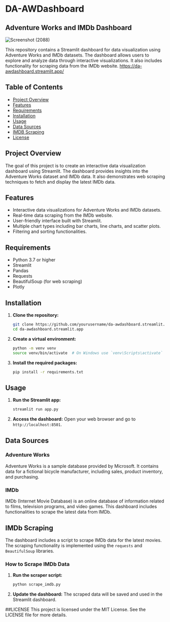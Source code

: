# DA-AWDashboard
## Adventure Works and IMDb Dashboard
![Screenshot (2088)](https://github.com/Jolycky/DA-AWDashboard/assets/126927999/183e632b-473d-458b-8aae-82b9dd40b3d6)

This repository contains a Streamlit dashboard for data visualization using Adventure Works and IMDb datasets. The dashboard allows users to explore and analyze data through interactive visualizations. It also includes functionality for scraping data from the IMDb website. https://da-awdashboard.streamlit.app/

## Table of Contents
- [Project Overview](#project-overview)
- [Features](#features)
- [Requirements](#requirements)
- [Installation](#installation)
- [Usage](#usage)
- [Data Sources](#data-sources)
- [IMDB Scraping](#imdb-scraping)
- [License](#license)

## Project Overview
The goal of this project is to create an interactive data visualization dashboard using Streamlit. The dashboard provides insights into the Adventure Works dataset and IMDb data. It also demonstrates web scraping techniques to fetch and display the latest IMDb data.

## Features
- Interactive data visualizations for Adventure Works and IMDb datasets.
- Real-time data scraping from the IMDb website.
- User-friendly interface built with Streamlit.
- Multiple chart types including bar charts, line charts, and scatter plots.
- Filtering and sorting functionalities.

## Requirements
- Python 3.7 or higher
- Streamlit
- Pandas
- Requests
- BeautifulSoup (for web scraping)
- Plotly

## Installation
1. **Clone the repository:**
    ```bash
    git clone https://github.com/yourusername/da-awdashboard.streamlit.app.git
    cd da-awdashboard.streamlit.app
    ```

2. **Create a virtual environment:**
    ```bash
    python -m venv venv
    source venv/bin/activate  # On Windows use `venv\Scripts\activate`
    ```

3. **Install the required packages:**
    ```bash
    pip install -r requirements.txt
    ```

## Usage
1. **Run the Streamlit app:**
    ```bash
    streamlit run app.py
    ```

2. **Access the dashboard:**
   Open your web browser and go to `http://localhost:8501`.

## Data Sources
### Adventure Works
Adventure Works is a sample database provided by Microsoft. It contains data for a fictional bicycle manufacturer, including sales, product inventory, and purchasing.

### IMDb
IMDb (Internet Movie Database) is an online database of information related to films, television programs, and video games. This dashboard includes functionalities to scrape the latest data from IMDb.

## IMDb Scraping
The dashboard includes a script to scrape IMDb data for the latest movies. The scraping functionality is implemented using the `requests` and `BeautifulSoup` libraries.

### How to Scrape IMDb Data
1. **Run the scraper script:**
    ```bash
    python scrape_imdb.py
    ```

2. **Update the dashboard:**
   The scraped data will be saved and used in the Streamlit dashboard.

##LICENSE
This project is licensed under the MIT License. See the LICENSE file for more details.



